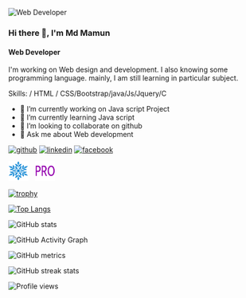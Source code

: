 ![Web Developer](C:\Users\User\Downloads)


### Hi there 👋, I'm Md Mamun
#### Web Developer

I'm working on Web design and development. I also knowing some programming language. mainly, I am still learning in particular subject.

Skills:  / HTML / CSS/Bootstrap/java/Js/Jquery/C

- 🔭 I’m currently working on Java script Project 
- 🌱 I’m currently learning Java script
- 👯 I’m looking to collaborate on github 
- 💬 Ask me about Web development 


[<img src='https://cdn.jsdelivr.net/npm/simple-icons@3.0.1/icons/github.svg' alt='github' height='40'>](https://github.com/mdmamun05)  [<img src='https://cdn.jsdelivr.net/npm/simple-icons@3.0.1/icons/linkedin.svg' alt='linkedin' height='40'>](https://www.linkedin.com/in/md-mamun-526556237/)  [<img src='https://cdn.jsdelivr.net/npm/simple-icons@3.0.1/icons/facebook.svg' alt='facebook' height='40'>](https://www.facebook.com/profile.php?id=100010194271385)  

<a href='https://archiveprogram.github.com/'><img src='https://raw.githubusercontent.com/acervenky/animated-github-badges/master/assets/acbadge.gif' width='40' height='40'></a> <a href='https://github.com/pricing'><img src='https://raw.githubusercontent.com/acervenky/animated-github-badges/master/assets/pro.gif' width='40' height='40'></a> 

[![trophy](https://github-profile-trophy.vercel.app/?username=mdmamun05)](https://github.com/ryo-ma/github-profile-trophy)

[![Top Langs](https://github-readme-stats.vercel.app/api/top-langs/?username=mdmamun05)](https://github.com/anuraghazra/github-readme-stats)

![GitHub stats](https://github-readme-stats.vercel.app/api?username=mdmamun05&show_icons=true)  

![GitHub Activity Graph](https://activity-graph.herokuapp.com/graph?username=mdmamun05)  

![GitHub metrics](https://metrics.lecoq.io/mdmamun05)  

![GitHub streak stats](https://streak-stats.demolab.com/?user=mdmamun05)  

![Profile views](https://gpvc.arturio.dev/mdmamun05)  
